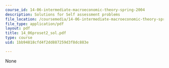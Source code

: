 ```yaml
---
course_id: 14-06-intermediate-macroeconomic-theory-spring-2004
description: Solutions for Self assessment problems
file_location: /coursemedia/14-06-intermediate-macroeconomic-theory-spring-2004/1bb94818cfd4f2dd887259d3f8dc883e_14_06proset2_sol.pdf
file_type: application/pdf
layout: pdf
title: 14_06proset2_sol.pdf
type: course
uid: 1bb94818cfd4f2dd887259d3f8dc883e

---
```

None